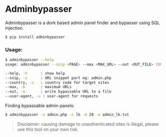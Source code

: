 # Adminbypasser


Adminbypasser is a dork based admin panel finder and bypasser using SQL injection.


```sh
$ pip install adminbypasser
```

### Usage:


```sh
$ adminbypasser --help
usage: adminbypasser --snip <PAGE> --max <MAX_URL> --out <OUT_FILE> [OPTIONS]

--help, -h      : show help
--snip, -s      : URL snippet part eg: admin.php
--country, -c   : country code for target sites
--max, -m       : maximum URLs
--out, -o       : write bypassable URL to a file
--user-agent, -u : user-agent for requests
```


Finding bypassable admin panels:

```sh
$ adminbypasser -s admin.php -c lk -m 20 -o admin_lk.txt
```

> Disclaimer: causing damage to unauthenticated sites is illegal, please use this tool on your own risk.
